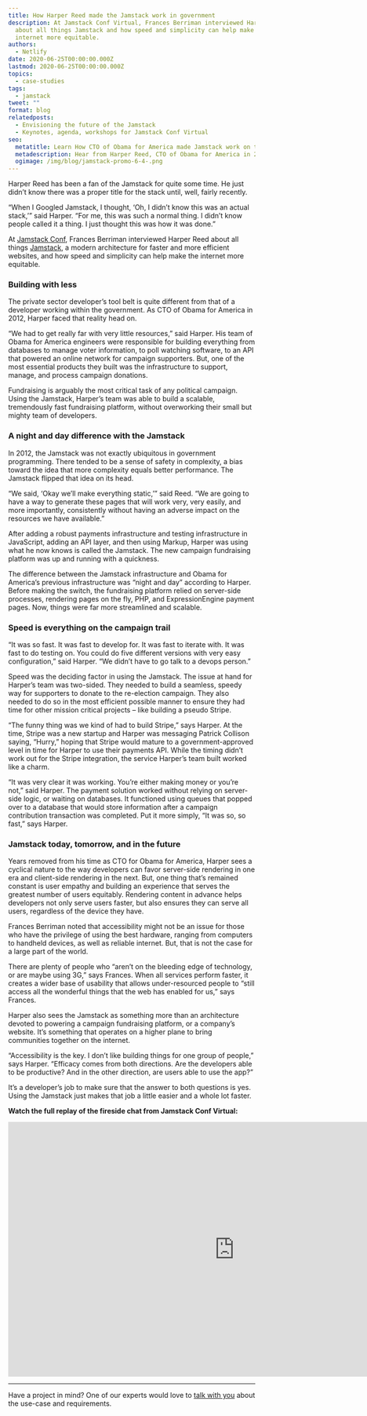 ```yaml
---
title: How Harper Reed made the Jamstack work in government
description: At Jamstack Conf Virtual, Frances Berriman interviewed Harper Reed
  about all things Jamstack and how speed and simplicity can help make the
  internet more equitable.
authors:
  - Netlify
date: 2020-06-25T00:00:00.000Z
lastmod: 2020-06-25T00:00:00.000Z
topics:
  - case-studies
tags:
  - jamstack
tweet: ""
format: blog
relatedposts:
  - Envisioning the future of the Jamstack
  - Keynotes, agenda, workshops for Jamstack Conf Virtual
seo:
  metatitle: Learn How CTO of Obama for America made Jamstack work on the campaign trail
  metadescription: Hear from Harper Reed, CTO of Obama for America in 2012, about how they used the Jamstack for speed and efficiency. Learn how the architecture brings communities together on the internet.
  ogimage: /img/blog/jamstack-promo-6-4-.png
---
```

Harper Reed has been a fan of the Jamstack for quite some time. He just didn’t know there was a proper title for the stack until, well, fairly recently. 

“When I Googled Jamstack, I thought, ‘Oh, I didn’t know this was an actual stack,’” said Harper. “For me, this was such a normal thing. I didn’t know people called it a thing. I just thought this was how it was done.”

At [Jamstack Conf](https://jamstackconf.com/), Frances Berriman interviewed Harper Reed about all things [Jamstack](https://www.netlify.com/jamstack/), a modern architecture for faster and more efficient websites, and how speed and simplicity can help make the internet more equitable. 

### Building with less
The private sector developer’s tool belt is quite different from that of a developer working within the government. As CTO of Obama for America in 2012, Harper faced that reality head on. 

“We had to get really far with very little resources,” said Harper. His team of Obama for America engineers were responsible for building everything from databases to manage voter information, to poll watching software, to an API that powered an online network for campaign supporters. But, one of the most essential products they built was the infrastructure to support, manage, and process campaign donations.

Fundraising is arguably the most critical task of any political campaign. Using the Jamstack, Harper’s team was able to build a scalable, tremendously fast fundraising platform, without overworking their small but mighty team of developers. 

### A night and day difference with the Jamstack
In 2012, the Jamstack was not exactly ubiquitous in government programming. There tended to be a sense of safety in complexity, a bias toward the idea that more complexity equals better performance. The Jamstack flipped that idea on its head. 

“We said, ‘Okay we’ll make everything static,’” said Reed. “We are going to have a way to generate these pages that will work very, very easily, and more importantly, consistently without having an adverse impact on the resources we have available.”

After adding a robust payments infrastructure and testing infrastructure in JavaScript, adding an API layer, and then using Markup, Harper was using what he now knows is called the Jamstack. The new campaign fundraising platform was up and running with a quickness. 

The difference between the Jamstack infrastructure and Obama for America’s previous infrastructure was “night and day” according to Harper. Before making the switch, the fundraising platform relied on server-side processes, rendering pages on the fly, PHP, and ExpressionEngine payment pages. Now, things were far more streamlined and scalable. 

### Speed is everything on the campaign trail
“It was so fast. It was fast to develop for. It was fast to iterate with. It was fast to do testing on. You could do five different versions with very easy configuration,” said Harper. “We didn’t have to go talk to a devops person.”

Speed was the deciding factor in using the Jamstack. The issue at hand for Harper’s team was two-sided. They needed to build a seamless, speedy way for supporters to donate to the re-election campaign. They also needed to do so in the most efficient possible manner to ensure they had time for other mission critical projects – like building a pseudo Stripe. 

“The funny thing was we kind of had to build Stripe,” says Harper. At the time, Stripe was a new startup and Harper was messaging Patrick Collison saying, “Hurry,” hoping that Stripe would mature to a government-approved level in time for Harper to use their payments API. While the timing didn’t work out for the Stripe integration, the service Harper’s team built worked like a charm. 

“It was very clear it was working. You’re either making money or you’re not,” said Harper. The payment solution worked without relying on server-side logic, or waiting on databases. It functioned using queues that popped over to a database that would store information after a campaign contribution transaction was completed. Put it more simply, “It was so, so fast,” says Harper. 

### Jamstack today, tomorrow, and in the future 
Years removed from his time as CTO for Obama for America, Harper sees a cyclical nature to the way developers can favor server-side rendering in one era and client-side rendering in the next. But, one thing that’s remained constant is user empathy and building an experience that serves the greatest number of users equitably. Rendering content in advance helps developers not only serve users faster, but also ensures they can serve all users, regardless of the device they have.

Frances Berriman noted that accessibility might not be an issue for those who have the privilege of using the best hardware, ranging from computers to handheld devices, as well as reliable internet. But, that is not the case for a large part of the world. 

There are plenty of people who “aren’t on the bleeding edge of technology, or are maybe using 3G,” says Frances. When all services perform faster, it creates a wider base of usability that allows under-resourced people to “still access all the wonderful things that the web has enabled for us,” says Frances.  

Harper also sees the Jamstack as something more than an architecture devoted to powering a campaign fundraising platform, or a company’s website. It’s something that operates on a higher plane to bring communities together on the internet. 

“Accessibility is the key. I don’t like building things for one group of people,” says Harper. “Efficacy comes from both directions. Are the developers able to be productive? And in the other direction, are users able to use the app?”

It’s a developer’s job to make sure that the answer to both questions is yes. Using the Jamstack just makes that job a little easier and a whole lot faster. 

**Watch the full replay of the fireside chat from Jamstack Conf Virtual:** 
<iframe width="922" height="519" src="https://www.youtube.com/embed/IUkRG-w_9-c" frameborder="0" allow="accelerometer; autoplay; encrypted-media; gyroscope; picture-in-picture" allowfullscreen></iframe>

___
Have a project in mind? One of our experts would love to [talk with you](https://www.netlify.com/enterprise/contact/) about the use-case and requirements.